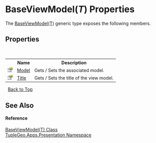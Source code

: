 # BaseViewModel(*T*) Properties
 

The <a href="T_TupleGeo_Apps_Presentation_BaseViewModel_1">BaseViewModel(T)</a> generic type exposes the following members.


## Properties
&nbsp;<table><tr><th></th><th>Name</th><th>Description</th></tr><tr><td>![Public property](media/pubproperty.gif "Public property")</td><td><a href="P_TupleGeo_Apps_Presentation_BaseViewModel_1_Model">Model</a></td><td>
Gets / Sets the associated model.</td></tr><tr><td>![Public property](media/pubproperty.gif "Public property")</td><td><a href="P_TupleGeo_Apps_Presentation_BaseViewModel_1_Title">Title</a></td><td>
Gets / Sets the title of the view model.</td></tr></table>&nbsp;
<a href="#baseviewmodel(*t*)-properties">Back to Top</a>

## See Also


#### Reference
<a href="T_TupleGeo_Apps_Presentation_BaseViewModel_1">BaseViewModel(T) Class</a><br /><a href="N_TupleGeo_Apps_Presentation">TupleGeo.Apps.Presentation Namespace</a><br />